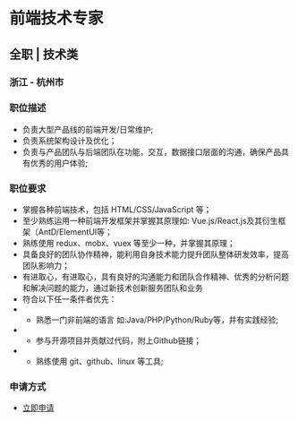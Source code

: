 
# 前端技术专家
## 全职  |  技术类
### 浙江 - 杭州市

### 职位描述
- 负责大型产品线的前端开发/日常维护;
- 负责系统架构设计及优化；
- 负责与产品团队与后端团队在功能，交互，数据接口层面的沟通，确保产品具有优秀的用户体验;
### 职位要求
- 掌握各种前端技术，包括 HTML/CSS/JavaScript 等；
- 至少熟练运用一种前端开发框架并掌握其原理如: Vue.js/React.js及其衍生框架（AntD/ElementUI等；
- 熟练使用 redux、mobx、vuex 等至少一种，并掌握其原理；
- 具备良好的团队协作精神，能利用自身技术能力提升团队整体研发效率，提高团队影响力；
- 有进取心，有进取心，具有良好的沟通能力和团队合作精神、优秀的分析问题和解决问题的能力，通过新技术创新服务团队和业务
- 符合以下任一条件者优先：
- * 熟悉一门非前端的语言 如:Java/PHP/Python/Ruby等，并有实践经验;
- * 参与开源项目并贡献过代码，附上Github链接；
- * 熟练使用 git、github、linux 等工具;
### 申请方式
- <a href="mailto:hr@tuya.com?subject=求职简历-前端技术专家-来自GitHub">立即申请</a>